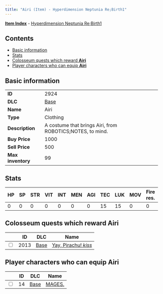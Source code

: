 ```yaml
---
title: "Airi (Item) - Hyperdimension Neptunia Re;Birth1"
---
```


[**Item Index**](/neptunia/rb1/item/index.html) - [Hyperdimension Neptunia Re;Birth1](/neptunia/rb1)

## Contents

- [Basic information](#basic-information)
- [Stats](#stats)
- [Colosseum quests which reward **Airi**](#colosseum-quests-which-reward-airi)
- [Player characters who can equip **Airi**](#player-characters-who-can-equip-airi)

## Basic information

|   |   |
| -- | -- |
| **ID** | 2924 |
| **DLC** | [Base](/neptunia/rb1/dlc/1-base.html) |
| **Name** | Airi |
| **Type** | Clothing |
| **Description** | A costume that brings Airi, from ROBOTICS;NOTES, to mind. |
| **Buy Price** | 1000 |
| **Sell Price** | 500 |
| **Max inventory** | 99 |

## Stats

| HP | SP | STR | VIT | INT | MEN | AGI | TEC | LUK | MOV | Fire res. | Ice res. | Wind res. | Lightning res. |
| -- | -- | --- | --- | --- | --- | --- | --- | --- | --- | --------- | -------- | --------- | -------------- |
| 0 | 0 | 0 | 0 | 0 | 0 | 0 | 15 | 15 | 0 | 0 | 0 | 0 | 0 |

## Colosseum quests which reward **Airi**

|    | ID | DLC | Name |
| -- | -- | --- | ---- |
| <input type="checkbox" id="rb1-colosseum-1-2013" class="trackbox" /> | 2013 | [Base](/neptunia/rb1/dlc/1-base.html) | [Yay, Pirachu! *kiss*](/neptunia/rb1/colosseum/1-2013-yay-pirachu-kiss.html) |

## Player characters who can equip **Airi**

|    | ID | DLC | Name |
| -- | -- | --- | ---- |
| <input type="checkbox" id="rb1-player-1-14" class="trackbox" /> | 14 | [Base](/neptunia/rb1/dlc/1-base.html) | [MAGES.](/neptunia/rb1/player/1-14-mages.html) |